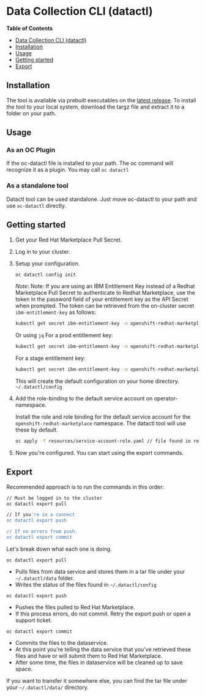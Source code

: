 # Data Collection CLI (datactl)

<!-- markdown-toc start - Don't edit this section. Run M-x markdown-toc-refresh-toc -->

**Table of Contents**

- [Data Collection CLI (datactl)](#red-hat-marketplace-control-cli-datactl)
- [Installation](#installation)
- [Usage](#usage)
- [Getting started](#getting-started)
- [Export](#export)

<!-- markdown-toc end -->

## Installation

The tool is available via prebuilt executables on the [latest release](https://github.com/redhat-marketplace/datactl/releases/latest).
To install the tool to your local system, download the targz file and
extract it to a folder on your path.

## Usage

### As an OC Plugin

If the oc-datactl file is installed to your path. The oc command will recognize it as a plugin. You may
call `oc datactl`

### As a standalone tool

Datactl tool can be used standalone. Just move oc-datactl to your path and use `oc-datactl` directly.

## Getting started

1. Get your Red Hat Marketplace Pull Secret.

2. Log in to your cluster.

3. Setup your configuration.

   ```sh
   oc datactl config init
   ```
   *Note*: 
   Note: If you are using an IBM Entitlement Key instead of a Redhat Marketplace Pull Secret to authenticate to Redhat Marketplace, use the token in the password field of your entitlement key as the API Secret when prompted. The token can be retrieved from the on-cluster secret `ibm-entitlement-key` as follows:

   ```sh
   kubectl get secret ibm-entitlement-key -n openshift-redhat-marketplace -o go-template='{{ $dc := index .data ".dockerconfigjson"|base64decode }}{{$dc}}' | grep -e "password"
   ```

   Or using `jq`
   For a prod entitlement key:
   ```sh
   kubectl get secret ibm-entitlement-key -n openshift-redhat-marketplace -ojson | jq '.data | map_values(@base64d) .".dockerconfigjson" | fromjson.auths."cp.icr.io".password' 
   ```

   For a stage entitlement key:
   ```sh
   kubectl get secret ibm-entitlement-key -n openshift-redhat-marketplace -ojson | jq '.data | map_values(@base64d) .".dockerconfigjson" | fromjson.auths."stg.icr.io".password' 
   ```

   This will create the default configuration on your home directory. `~/.datactl/config`

4. Add the role-binding to the default service account on operator-namespace.

   Install the role and role binding for the default service account for the `openshift-redhat-marketplace`
   namespace. The datactl tool will use these by default.

   ```sh
   oc apply -f resources/service-account-role.yaml // file found in release
   ```

5. Now you're configured. You can start using the export commands.

## Export

Recommended approach is to run the commands in this order:

```sh
// Must be logged in to the cluster
oc datactl export pull

// If you're in a connect
oc datactl export push

// If no errors from push.
oc datactl export commit
```

Let's break down what each one is doing.

`oc datactl export pull`

- Pulls files from data service and stores them in a tar file under your `~/.datactl/data` folder.
- Writes the status of the files found in `~/.datactl/config`

`oc datactl export push`

- Pushes the files pulled to Red Hat Marketplace.
- If this process errors, do not commit. Retry the export push or open a support ticket.

`oc datactl export commit`

- Commits the files to the dataservice.
- At this point you're telling the data service that you've retrieved these files and have or will submit them to Red Hat Marketplace.
- After some time, the files in dataservice will be cleaned up to save space.

If you want to transfer it somewhere else, you can find the tar file under your `~/.datactl/data/` directory.
